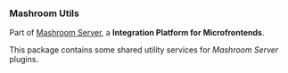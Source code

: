 
### Mashroom Utils

Part of [Mashroom Server](https://www.mashroom-server.com), a **Integration Platform for Microfrontends**. 

This package contains some shared utility services for _Mashroom Server_ plugins.
